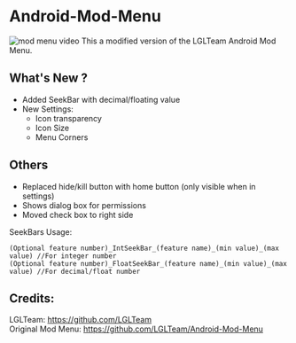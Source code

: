 # Android-Mod-Menu
![mod menu video](https://j.gifs.com/J8D5mP.gif)
This a modified version of the LGLTeam Android Mod Menu.
## What's New ?
- Added SeekBar with decimal/floating value
- New Settings:
  - Icon transparency
  - Icon Size
  - Menu Corners
## Others
  - Replaced hide/kill button with home button (only visible when in settings)
  - Shows dialog box for permissions
  - Moved check box to right side
  
SeekBars Usage:
```
(Optional feature number)_IntSeekBar_(feature name)_(min value)_(max value) //For integer number
(Optional feature number)_FloatSeekBar_(feature name)_(min value)_(max value) //For decimal/float number
```
## Credits:
LGLTeam: https://github.com/LGLTeam <br />
Original Mod Menu: https://github.com/LGLTeam/Android-Mod-Menu
